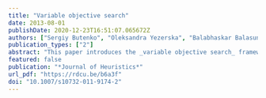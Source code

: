 ```yaml
---
title: "Variable objective search"
date: 2013-08-01
publishDate: 2020-12-23T16:51:07.065672Z
authors: ["Sergiy Butenko", "Oleksandra Yezerska", "Balabhaskar Balasundaram"]
publication_types: ["2"]
abstract: "This paper introduces the _variable objective search_ framework for combinatorial optimization. The method utilizes different objective functions used in alternative mathematical programming formulations of the same combinatorial optimization problem in an attempt to improve the solutions obtained using each of these formulations individually. The proposed technique is illustrated using alternative quadratic unconstrained binary formulations of the classical maximum independent set problem in graphs."
featured: false
publication: "*Journal of Heuristics*"
url_pdf: "https://rdcu.be/b6a3f"
doi: "10.1007/s10732-011-9174-2"
---
```

